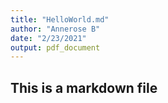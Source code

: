 ```yaml
---
title: "HelloWorld.md"
author: "Annerose B"
date: "2/23/2021"
output: pdf_document
---
```


## This is a markdown file